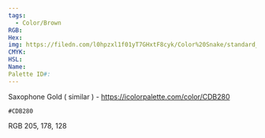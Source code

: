 ```yaml
---
tags:
  - Color/Brown
RGB: 
Hex: 
img: https://filedn.com/l0hpzxl1f01yT7GHxtF8cyk/Color%20Snake/standard_csv_to_svg/CDB280.svg
CMYK: 
HSL: 
Name: 
Palette ID#:
---
```

Saxophone Gold ( similar ) - https://icolorpalette.com/color/CDB280
```palette
#CDB280
```
RGB 205, 178, 128